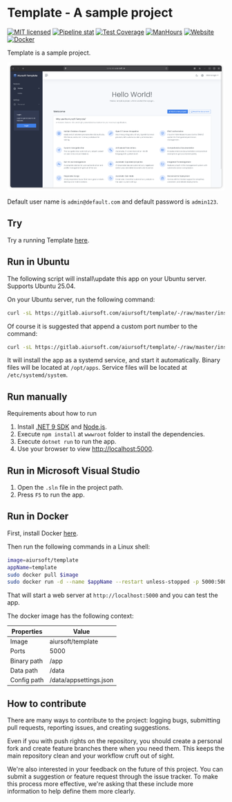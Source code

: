 # Template - A sample project

[![MIT licensed](https://img.shields.io/badge/license-MIT-blue.svg)](https://gitlab.aiursoft.com/aiursoft/template/-/blob/master/LICENSE)
[![Pipeline stat](https://gitlab.aiursoft.com/aiursoft/template/badges/master/pipeline.svg)](https://gitlab.aiursoft.com/aiursoft/template/-/pipelines)
[![Test Coverage](https://gitlab.aiursoft.com/aiursoft/template/badges/master/coverage.svg)](https://gitlab.aiursoft.com/aiursoft/template/-/pipelines)
[![ManHours](https://manhours.aiursoft.cn/r/gitlab.aiursoft.com/aiursoft/template.svg)](https://gitlab.aiursoft.com/aiursoft/template/-/commits/master?ref_type=heads)
[![Website](https://img.shields.io/website?url=https%3A%2F%2Ftemplate.aiursoft.com)](https://template.aiursoft.com)
[![Docker](https://img.shields.io/docker/pulls/aiursoft/template.svg)](https://hub.docker.com/r/aiursoft/template)

Template is a sample project.

![screenshot](./screenshot.png)

Default user name is `admin@default.com` and default password is `admin123`.

## Try

Try a running Template [here](https://template.aiursoft.cn).

## Run in Ubuntu

The following script will install\update this app on your Ubuntu server. Supports Ubuntu 25.04.

On your Ubuntu server, run the following command:

```bash
curl -sL https://gitlab.aiursoft.com/aiursoft/template/-/raw/master/install.sh | sudo bash
```

Of course it is suggested that append a custom port number to the command:

```bash
curl -sL https://gitlab.aiursoft.com/aiursoft/template/-/raw/master/install.sh | sudo bash -s 8080
```

It will install the app as a systemd service, and start it automatically. Binary files will be located at `/opt/apps`. Service files will be located at `/etc/systemd/system`.

## Run manually

Requirements about how to run

1. Install [.NET 9 SDK](http://dot.net/) and [Node.js](https://nodejs.org/).
2. Execute `npm install` at `wwwroot` folder to install the dependencies.
3. Execute `dotnet run` to run the app.
4. Use your browser to view [http://localhost:5000](http://localhost:5000).

## Run in Microsoft Visual Studio

1. Open the `.sln` file in the project path.
2. Press `F5` to run the app.

## Run in Docker

First, install Docker [here](https://docs.docker.com/get-docker/).

Then run the following commands in a Linux shell:

```bash
image=aiursoft/template
appName=template
sudo docker pull $image
sudo docker run -d --name $appName --restart unless-stopped -p 5000:5000 -v /var/www/$appName:/data $image
```

That will start a web server at `http://localhost:5000` and you can test the app.

The docker image has the following context:

| Properties  | Value                           |
|-------------|---------------------------------|
| Image       | aiursoft/template               |
| Ports       | 5000                            |
| Binary path | /app                            |
| Data path   | /data                           |
| Config path | /data/appsettings.json          |

## How to contribute

There are many ways to contribute to the project: logging bugs, submitting pull requests, reporting issues, and creating suggestions.

Even if you with push rights on the repository, you should create a personal fork and create feature branches there when you need them. This keeps the main repository clean and your workflow cruft out of sight.

We're also interested in your feedback on the future of this project. You can submit a suggestion or feature request through the issue tracker. To make this process more effective, we're asking that these include more information to help define them more clearly.
